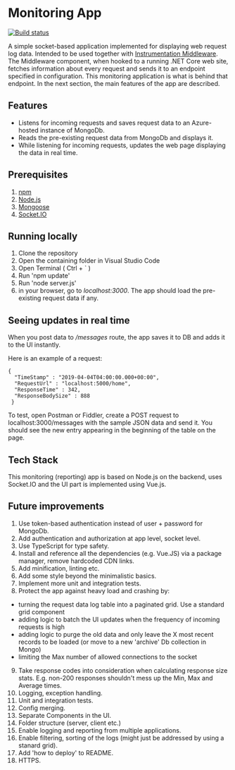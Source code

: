 # Monitoring App

[![Build status](https://ci.appveyor.com/api/projects/status/drra1gtp1r2tqp1q?svg=true)](https://ci.appveyor.com/project/w0lya/instrumentation-monitoring)

A simple socket-based application implemented for displaying web request log data.
Intended to be used together with [Instrumentation Middleware](https://github.com/w0lya/DotnetInstrumentation).
The Middleware component, when hooked to a running .NET Core web site, fetches information about every request and sends it to an endpoint specified in configuration. This monitoring application is what is behind that endpoint. In the next section, the main features of the app are described.

## Features
- Listens for incoming requests and saves request data to an Azure-hosted instance of MongoDb.
- Reads the pre-existing request data from MongoDb and displays it.
- While listening for incoming requests, updates the web page displaying the data in real time.

## Prerequisites
1. [npm](https://www.npmjs.com/get-npm)
2. [Node.js](https://nodejs.org/en/download/)
3. [Mongoose](https://www.npmjs.com/package/mongoose)
4. [Socket.IO](https://www.npmjs.com/package/socket.io)

## Running locally
1. Clone the repository
2. Open the containing folder in Visual Studio Code
3. Open Terminal ( Ctrl + ` )
4. Run 'npm update'
5. Run 'node server.js'
6. in your browser, go to _localhost:3000_. The app should load the pre-existing request data if any.

## Seeing updates in real time

When you post data to _/messages_ route, the app saves it to DB and adds it to the UI instantly.

Here is an example of a request:
```
{
  "TimeStamp" : "2019-04-04T04:00:00.000+00:00",  
  "RequestUrl" : "localhost:5000/home", 
  "ResponseTime" : 342,
  "ResponseBodySize" : 888
 }
 ```
To test, open Postman or Fiddler, create a POST request to localhost:3000/messages with the sample JSON data and send it. You should see the new entry appearing in the beginning of the table on the page.

## Tech Stack
This monitoring (reporting) app is based on Node.js on the backend, uses Socket.IO and the UI part is implemented using Vue.js.

## Future improvements
1. Use token-based authentication instead of user + password for MongoDb. 
2. Add authentication and authorization at app level, socket level.
3. Use TypeScript for type safety.
4. Install and reference all the dependencies (e.g. Vue.JS) via a package manager, remove hardcoded CDN links.
5. Add minification, linting etc.
6. Add some style beyond the minimalistic basics.
7. Implement more unit and integration tests.
8. Protect the app against heavy load and crashing by:
  - turning the request data log table into a paginated grid. Use a standard grid component
  - adding logic to batch the UI updates when the frequency of incoming requests is high
  - adding logic to purge the old data and only leave the X most recent records to be loaded (or move to a new 'archive' Db collection in Mongo)
  - limiting the Max number of allowed connections to the socket
9. Take response codes into consideration when calculating response size stats. E.g. non-200 responses shouldn't mess up the Min, Max and Average times.
10. Logging, exception handling.
11. Unit and integration tests.
12. Config merging.
13. Separate Components in the UI.
14. Folder structure (server, client etc.)
15. Enable logging and reporting from multiple applications. 
16. Enable filtering, sorting of the logs (might just be addressed by using a stanard grid).
17. Add 'how to deploy' to README.
18. HTTPS.


 
